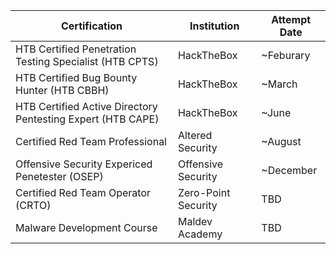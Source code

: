 
| Certification                                               | Institution         | Attempt Date |
| ----------------------------------------------------------- | ------------------- | ------------ |
| HTB Certified Penetration Testing Specialist (HTB CPTS)     | HackTheBox          | ~Feburary    |
| HTB Certified Bug Bounty Hunter (HTB CBBH)                  | HackTheBox          | ~March       |
| HTB Certified Active Directory Pentesting Expert (HTB CAPE) | HackTheBox          | ~June        |
| Certified Red Team Professional                             | Altered Security    | ~August      |
| Offensive Security Expericed Penetester (OSEP)              | Offensive Security  | ~December    |
| Certified Red Team Operator (CRTO)                          | Zero-Point Security | TBD          |
| Malware Development Course                                  | Maldev Academy      | TBD          |

